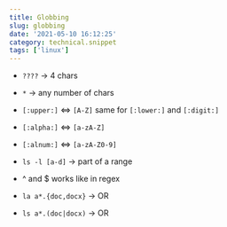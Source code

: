 ```yaml
---
title: Globbing
slug: globbing
date: '2021-05-10 16:12:25'
category: technical.snippet
tags: ['linux']
---
```


- `????` → 4 chars
- `*` → any number of chars
- `[:upper:]` ⇔ `[A-Z]` same for `[:lower:]` and `[:digit:]`
- `[:alpha:]` ⇔ `[a-zA-Z]`
- `[:alnum:]` ⇔ `[a-zA-Z0-9]`

- `ls -l [a-d]` → part of a range
- ^ and &#36; works like in regex
- `la a*.{doc,docx}` → OR
- `ls a*.(doc|docx)` → OR
